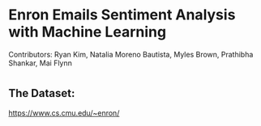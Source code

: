 # Enron Emails Sentiment Analysis with Machine Learning

Contributors: Ryan Kim, Natalia Moreno Bautista, Myles Brown, Prathibha Shankar, Mai Flynn

# 

## The Dataset: 
https://www.cs.cmu.edu/~enron/
